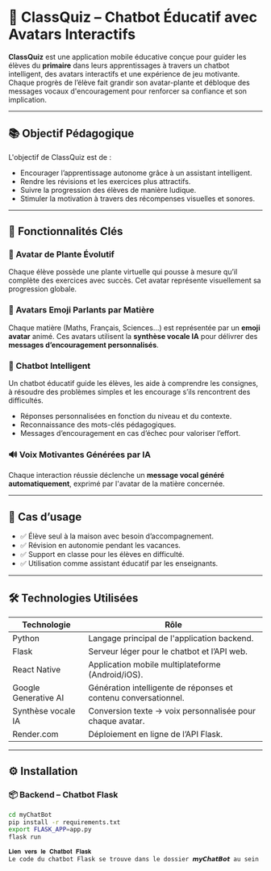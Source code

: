 # 🌱 ClassQuiz – Chatbot Éducatif avec Avatars Interactifs

**ClassQuiz** est une application mobile éducative conçue pour guider les élèves du **primaire** dans leurs apprentissages à travers un chatbot intelligent, des avatars interactifs et une expérience de jeu motivante. Chaque progrès de l’élève fait grandir son avatar-plante et débloque des messages vocaux d'encouragement pour renforcer sa confiance et son implication.

---

## 📚 Objectif Pédagogique

L'objectif de ClassQuiz est de :

- Encourager l’apprentissage autonome grâce à un assistant intelligent.
- Rendre les révisions et les exercices plus attractifs.
- Suivre la progression des élèves de manière ludique.
- Stimuler la motivation à travers des récompenses visuelles et sonores.

---

## 🧠 Fonctionnalités Clés

### 🌿 Avatar de Plante Évolutif
Chaque élève possède une plante virtuelle qui pousse à mesure qu’il complète des exercices avec succès. Cet avatar représente visuellement sa progression globale.

### 📘 Avatars Emoji Parlants par Matière
Chaque matière (Maths, Français, Sciences...) est représentée par un **emoji avatar** animé. Ces avatars utilisent la **synthèse vocale IA** pour délivrer des **messages d’encouragement personnalisés**.

### 🤖 Chatbot Intelligent
Un chatbot éducatif guide les élèves, les aide à comprendre les consignes, à résoudre des problèmes simples et les encourage s’ils rencontrent des difficultés.

- Réponses personnalisées en fonction du niveau et du contexte.
- Reconnaissance des mots-clés pédagogiques.
- Messages d’encouragement en cas d’échec pour valoriser l’effort.

### 🔊 Voix Motivantes Générées par IA
Chaque interaction réussie déclenche un **message vocal généré automatiquement**, exprimé par l'avatar de la matière concernée.

---

## 🧪 Cas d’usage

- ✅ Élève seul à la maison avec besoin d’accompagnement.
- ✅ Révision en autonomie pendant les vacances.
- ✅ Support en classe pour les élèves en difficulté.
- ✅ Utilisation comme assistant éducatif par les enseignants.

---

## 🛠️ Technologies Utilisées

| Technologie           | Rôle                                                                 |
|----------------------|----------------------------------------------------------------------|
| Python               | Langage principal de l'application backend.                          |
| Flask                | Serveur léger pour le chatbot et l’API web.                          |
| React Native         | Application mobile multiplateforme (Android/iOS).                   |
| Google Generative AI | Génération intelligente de réponses et contenu conversationnel.     |
| Synthèse vocale IA   | Conversion texte → voix personnalisée pour chaque avatar.           |
| Render.com           | Déploiement en ligne de l’API Flask.                                |

---

## ⚙️ Installation

### 📦 Backend – Chatbot Flask

```bash
cd myChatBot
pip install -r requirements.txt
export FLASK_APP=app.py
flask run

𝐋𝐢𝐞𝐧 𝐯𝐞𝐫𝐬 𝐥𝐞 𝐂𝐡𝐚𝐭𝐛𝐨𝐭 𝐅𝐥𝐚𝐬𝐤
Le code du chatbot Flask se trouve dans le dossier 𝙢𝙮𝘾𝙝𝙖𝙩𝘽𝙤𝙩 au sein de ce repository. Il est conçu pour interagir avec l'application mobile et peut être testé localement en utilisant le serveur Flask. Le chatbot est également 𝙙𝙚́𝙥𝙡𝙤𝙮𝙚́ 𝙚𝙣 𝙡𝙞𝙜𝙣𝙚 𝙨𝙪𝙧 𝙍𝙚𝙣𝙙𝙚𝙧.𝙘𝙤𝙢 et peut être 𝙖𝙘𝙘𝙚𝙨𝙨𝙞𝙗𝙡𝙚 𝙖̀ 𝙡'𝙖𝙙𝙧𝙚𝙨𝙨𝙚 suivante : "𝗵𝘁𝘁𝗽𝘀://𝗰𝗵𝗮𝘁𝗯𝗼𝘁-𝟭-𝗰𝘆𝗸𝗽.𝗼𝗻𝗿𝗲𝗻𝗱𝗲𝗿.𝗰𝗼𝗺/𝘁𝗮𝗹𝗸"
